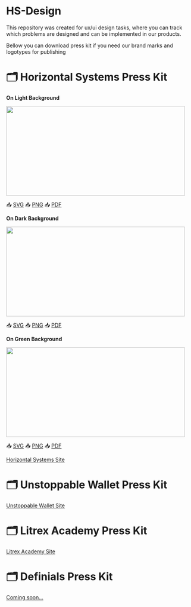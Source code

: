 # HS-Design

This repository was created for ux/ui design tasks, where you can track which problems are designed and can be implemented in our products.

Bellow you can download press kit if you need our brand marks and logotypes for publishing

# 🗂 Horizontal Systems Press Kit

**On Light Background**

<img src=https://github.com/horizontalsystems/HS-Design/blob/master/images/HS-Logo-on-light.png width="480" height="240" /></a>

📥 [SVG](http://horizontalsystems.io)
📥 [PNG](http://horizontalsystems.io)
📥 [PDF](http://horizontalsystems.io)

**On Dark Background**

<img src=https://github.com/horizontalsystems/HS-Design/blob/master/images/HS-Logo-on-dark.png width="480" height="240" /></a>

📥 [SVG](http://horizontalsystems.io)
📥 [PNG](http://horizontalsystems.io)
📥 [PDF](http://horizontalsystems.io)

**On Green Background**

<img src=https://github.com/horizontalsystems/HS-Design/blob/master/images/HS-Logo-on-green.png width="480" height="240" /></a>

📥 [SVG](http://horizontalsystems.io)
📥 [PNG](http://horizontalsystems.io)
📥 [PDF](http://horizontalsystems.io)


[Horizontal Systems Site](http://horizontalsystems.io)


# 🗂 Unstoppable Wallet Press Kit


[Unstoppable Wallet Site](http://unstoppable.money)
  
# 🗂 Litrex Academy Press Kit

[Litrex Academy Site](http://litrex.academy)


# 🗂 Definials Press Kit

[Coming soon...](http://soon)
  
